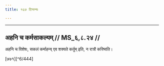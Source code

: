 ```yaml
---
title: १६७ टिप्पन्यः

---
```


[^6/441]: E1 (v.l.): etad vā

[^6/442]: E1,6,E2 (v.l.); E2: pūrvapakṣāhar iti

[^6/443]: E1,6; E2: tad etena

____________________________________________


## अहनि च कर्मसाकल्यम् // MS_६,८.२४ //

अहनि च विशेषः, सकलं कर्माहन्य् एव शक्यते कर्तुम् इति, न रात्रौ करिष्यति।

[७७१][^6/444]
